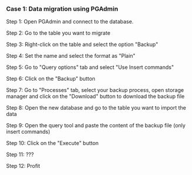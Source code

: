 ### Case 1: Data migration using PGAdmin

Step 1: Open PGAdmin and connect to the database.

Step 2: Go to the table you want to migrate

Step 3: Right-click on the table and select the option "Backup"

Step 4: Set the name and select the format as "Plain"

Step 5: Go to "Query options" tab and select "Use Insert commands"

Step 6: Click on the "Backup" button

Step 7: Go to "Processes" tab, select your backup process, open storage manager and click on the "Download" button to download the backup file

Step 8: Open the new database and go to the table you want to import the data

Step 9: Open the query tool and paste the content of the backup file (only insert commands)

Step 10: Click on the "Execute" button

Step 11: ???

Step 12: Profit